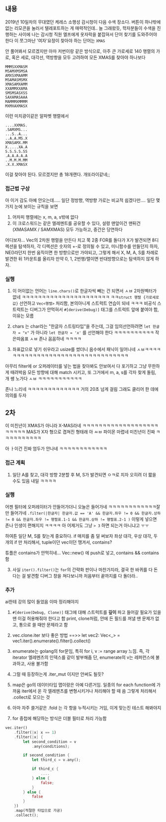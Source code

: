 ## 내용
2019년 10일차의 무대였던 케레스 소행성 감시청이 다음 수색 장소다. 버튼이 하나밖에 없는 리모콘을 눌러서 텔레포트하는 게 매력적인데..
늘 그래왔듯, 학자분들이 수색을 진행하는 사이에 나는 감시청 직원 엘프에게 옷자락을 붙잡혀서 단어 찾기를 도와주어야 한다
이 쪼그마난 '여자'요정이 찾아야 하는 단어는 `XMAS`

안 풀어봐서 모르겠지만 아마 저번이랑 같은 방식으로, 아주 큰 가로세로 140 행렬의 가로, 혹은 세로, 대각선, 역방향을 모두 고려하여
모든 XMAS를 찾아야 하나보다

```
MMMSXXMASM
MSAMXMSMSA
AMXSXMAAMM
MSAMASMSMX
XMASAMXAMM
XXAMMXXAMA
SMSMSASXSS
SAXAMASAAA
MAMMMXMMMM
MXMXAXMASX
```
이런 미치광이같은 알파벳 행렬에서

```
....XXMAS.
.SAMXMS...
...S..A...
..A.A.MS.X
XMASAMX.MM
X.....XA.A
S.S.S.S.SS
.A.A.A.A.A
..M.M.M.MM
.X.X.XMASX
```
이걸 찾아야 된다. 모르겠지만 총 18개랜다. 개또라이같네;;


### 접근법 구상
아 이거 감도 아예 안오는데..... 일단 정방향, 역방향 가로는 비교적 쉽겠다만....
일단 몇가지 눈에 보이는 규칙을 보면
1. 어차피 행렬에는 x, m, a, s밖에 없다
2. 이 크로스워드는 같은 엘레멘트를 공유할 수 있다, 설령 맨앞이건 맨뒤건 (XMASAMX / SAMXMAS) 모두 가능하고, 중간은 당연하다

어디보자... Vec<i32><i32>의 2차원 행렬을 만든다 치고
쭉 2중 FOR를 돌다가 X가 발견되면 8디렉션을 탐색하자, 각 디렉션은 숫자의 +-로 정의될 수 있고, 미니함수를 만들던지 하자, NE()라던지
한번 움직이면 한 방향으로만 가야되고, 그렇게 해서 X, M, A, S를 차례로 발견한 뒤 1카운트를 올리자
만약 0, 1, 2번행/렬이면 반대방향으로는 탐색하지 않게 하자.

### 실행
1. 이 어이없는 언어는 `line.chars()`로 한글자씩 빼는 건 되면서 ㅅㅂ 2차원벡터가 없네 ㅋㅋㅋㅋㅋㅋㅋㅋㅋㅋㅋㅋㅋㅋㅋㅋㅋㅋㅋㅋㅋㅋ
ㅋㅋ`struct 행렬 {가로세로값}` 선언하고 `Vec<행렬>` 처리함, 본의아니게 스트럭트 연습이 되네 ㅋㅋㅋ
비공식 스트럭트는 디버그가 안먹혀서 `#[derive(Debug)]` 태그를 스트럭트 앞에 붙여야 함, 이유는 모름

2. chars 는 char라는 "한글자 스트링타입"을 주는데, 그걸 임의선언하려면 `let 한글자 = "x"` 가 아니라 `let 한글자 = 'x'` 를 선언해야 한다 ㅋㅋㅋㅋㅋㅋㅋㅋㅋㅋ 작은따옴표 ㅅㅂ 존나 꼼꼼하네 ㅋㅋㅋㅋ

3. 좌표값으로 넣기 쉬우라고 usize를 썼더니 음수에서 패닉이 일어나네 ㅅㅂㅋㅋㅋㅋㅋㅋㅋㅋㅋㅋㅋㅋㅋㅋㅋㅋㅋㅋㅋㅋㅋㅋㅋㅋㅋㅋㅋㅋㅋㅋㅋㅋㅋ

아무리 filter에 or 오퍼레이터를 넣는 법을 찾아봐도 안보여서 다 포기하고 그냥 무한하게 때려박음
모든 방향에 대해 match 시키고, 또 그거에서 m, a, s를 각자 찾게 돌림, 개 쌩 노가다 ㅅㅂ ㅋㅋㅋㅋㅋㅋㅋㅋㅋㅋㅋ

존나 느리네 ㅋㅋㅋㅋㅋㅋㅋㅋㅋㅋㅋㅋㅋ 거의 20초 넘게 걸림
그래도 클리어 한 데에 의의를 두자


## 2차
이 미친년이 XMAS가 아니라 X-MAS라네 ㅋㅋㅋㅋㅋㅋㅋㅋㅋㅋㅋㅋㅋㅋㅋㅋㅋㅋㅋㅋㅋㅋㅋㅋ MAS가 X자 형으로 겹쳐진 형태래
아 ㅆㅂ 파이몬 마렵네 미친년이 진짜 ㅋㅋㅋㅋㅋㅋㅋㅋㅋㅋ

아 ㅏ이건 진짜 엄두가 안나네 ㅋㅋㅋㅋㅋㅋㅋㅋㅋㅋㅋㅋ

### 접근 계획
1. 일단 A를 찾고, 대각 방향 2분할 후 M, S가 발견되면 ㅇㅋ로 치자
오히려 더 짧을 수도 있음
내일 ㅋㅋㅋㅋ

### 실행
어젠 필터에 오퍼레이터가 안들어가더니 오늘은 들어가네 ㅋㅋㅋㅋㅋㅋㅋㅋㅋㅋㅋㅋ잘만 들어가네
`.filter(|한글자| 한글자.값 == 'A' && 한글자.좌우 != 0 && 한글자.상하 != 0 && 한글자.좌우 != 행렬표.1-1 && 한글자.상하 != 행렬표.2-1 )`
이렇게 넣으면 존나 인생이 편해지지 ㅋㅋㅋㅋ 아 어제거도 그냥 `> 3` 하면 되는거 아니냐고 ㅜㅜ

하여튼 일단 M, S를 찾는게 중요하다. if 매치를  좀 덜 써보자
좌상 대각, 우상 대각, 두개의 if 만 처리해서, tuple이던 vec이던 땡겨서, contains?

튜플은 contains가 안먹히네... Vec::new() 에 push로 넣고, contains && contains 함


3. 사실 `iter().filter()`는 `for`의 간략화 판이나 마찬가지라, 결국 한 바퀴를 다 돈다는 걸 발견함
디버그 창을 쳐다보니까 처음부터 끝까지를 다 돌더라..




### 추가
ai한테 강의 많이  들었음
이따 정리해야지

1. `#[derive(Debug, Clone)]` 태그에 대해
스트럭트를 **깊이** 파고 들어갈 필요가 있을 땐 이걸 허용해줘야 한다고 함
print, clone처럼, 안에 든 필드를 꺼낼 땐 문제가 없고, 통으로 쓸 때만 문제라고 함

2. vec.clone.iter 보다 좋은 방법
==>> let vec2: Vec<_> = vec1.iter().enumerate().filter().collect()

3. enumerate는 golang의 for문임, 특히 for i, v := range array 느낌. 즉, 각 iterator 엘레멘츠의 인덱스를 같이 발부해줌
단, enumerate의 v는 레퍼런스에 불과하고, 사용 불가함

4. 그럴 때 등장하는게 .iter_mut 이지만 안써도 될듯?

5. map은 go의 데이터타입 맵이랑은 아예 다른거임. 일종의 for each function에 가까움
iter에서 온 각 엘레멘츠를 변형시키거나 처리해야 할 때 씀
그렇게 처리해서 .collect로 모으는 것

6. 아마 자주 쓸거같은 .fold 는 각 항을 누적시키는 거임, 이게 맞는진 테스트 해봐야지

7. for 중첩에 해당하는 방식은 더블 필터로 처리 가능함
```rust
vec.iter()
    .filter(|x| x == 1)
    .filter(|x| {
        let second_condition = v 
            .any(conditions);

        if second_condition {
            let third_c = v.any();

            if third_c {
                ....
            } else {
                false;
            }
        } else {
            false
        }
    })
    .map(적절한 타입으로 가공)
    .collect();
```
